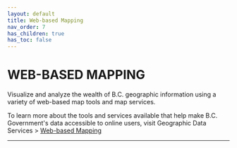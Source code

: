 ```yaml
---
layout: default
title: Web-based Mapping
nav_order: 7
has_children: true
has_toc: false
---
```


# WEB-BASED MAPPING

Visualize and analyze the wealth of B.C. geographic information using a variety of web-based map tools and map services.

To learn more about the tools and services available that help make B.C. Government's data accessible to online users, visit Geographic Data Services > [Web-based Mapping](https://www2.gov.bc.ca/gov/content/data/geographic-data-services/web-based-mapping)

-------------------------------------------------------
